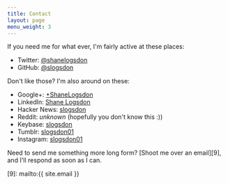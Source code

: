 ```yaml
---
title: Contact
layout: page
menu_weight: 3
---
```

If you need me for what ever, I'm fairly active at these places:

  * Twitter: [@shanelogsdon][1]
  * GitHub: [@slogsdon][2]

Don't like those? I'm also around on these:

  * Google+: [+ShaneLogsdon][3]
  * LinkedIn: [Shane Logsdon][4]
  * Hacker News: [slogsdon][5]
  * Reddit: _unknown_ (hopefully you don't know this :))
  * Keybase: [slogsdon][6]
  * Tumblr: [slogsdon01][7]
  * Instagram: [slogsdon01][8]

Need to send me something more long form? [Shoot me over an email][9], and I'll respond as soon as I can.

 [1]: https://twitter.com/shanelogsdon "Shane Logsdon on Twitter"
 [2]: https://github.com/slogsdon "Shane Logsdon on GitHub"
 [3]: https://plus.google.com/+ShaneLogsdon "Shane Logsdon on Google+"
 [4]: https://www.linkedin.com/in/shanelogsdon "Shane Logsdon on LinkedIn"
 [5]: https://news.ycombinator.com/user?id=slogsdon "Shane Logsdon on Hacker News"
 [6]: https://keybase.io/slogsdon "Shane Logsdon on Keybase"
 [7]: http://slogsdon01.tumblr.com "Shane Logsdon on Tumblr"
 [8]: http://instagram.com/slogsdon01 "Shane Logsdon on Instagram"
 [9]: mailto:{{ site.email }}
